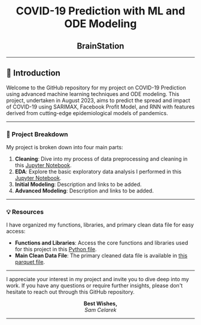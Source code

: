 <div align="center">

# **COVID-19 Prediction with ML and ODE Modeling**
## **BrainStation**

</div>

---

## 🌟 Introduction

Welcome to the GitHub repository for my project on COVID-19 Prediction using advanced machine learning techniques and ODE modeling. This project, undertaken in August 2023, aims to predict the spread and impact of COVID-19 using SARIMAX, Facebook Profit Model, and RNN with features derived from cutting-edge epidemiological models of pandemics.

---

### 🚀 Project Breakdown

My project is broken down into four main parts:

1. **Cleaning**: Dive into my process of data preprocessing and cleaning in this [Jupyter Notebook](https://github.com/scelarek/BrainStation_Capstone/blob/d2dcb369dbfd98b2e8954b0028a0293529448294/Capstone/1.%20Covid%20Preprocessing.ipynb).
2. **EDA**: Explore the basic exploratory data analysis I performed in this [Jupyter Notebook](https://github.com/scelarek/BrainStation_Capstone/blob/d2dcb369dbfd98b2e8954b0028a0293529448294/Capstone/2.%20Sample%20EDA%20(Basic).ipynb).
3. **Initial Modeling**: Description and links to be added.
4. **Advanced Modeling**: Description and links to be added.

---

### 💡 Resources

I have organized my functions, libraries, and primary clean data file for easy access:

- **Functions and Libraries**: Access the core functions and libraries used for this project in this [Python file](https://github.com/scelarek/BrainStation_Capstone/blob/d2dcb369dbfd98b2e8954b0028a0293529448294/Capstone/capstone_functions.py).
- **Main Clean Data File**: The primary cleaned data file is available in [this parquet file](https://github.com/scelarek/BrainStation_Capstone/blob/d2dcb369dbfd98b2e8954b0028a0293529448294/Data/master_df.parquet).

---

I appreciate your interest in my project and invite you to dive deep into my work. If you have any questions or require further insights, please don't hesitate to reach out through this GitHub repository.

<div align="center">

**Best Wishes,**  
*Sam Celarek*

</div>

---
